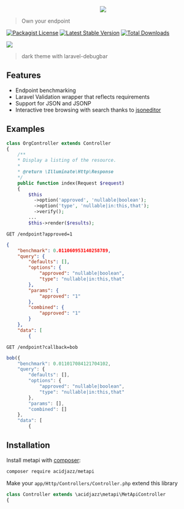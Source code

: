
<p align="center">
  <img src="https://github.com/acidjazz/metapi/raw/master/logo.png"/>
</p>

> Own your endpoint

[![Packagist License](https://poser.pugx.org/acidjazz/metapi/license.png)](https://choosealicense.com/licenses/apache-2.0/)
[![Latest Stable Version](https://poser.pugx.org/acidjazz/metapi/version.png)](https://packagist.org/packages/acidjazz/metapi)
[![Total Downloads](https://poser.pugx.org/acidjazz/metapi/d/total.png)](https://packagist.org/packages/acidjazz/metapi)

<img src="https://github.com/acidjazz/metapi/blob/master/media/capture.jpg?raw=true"/>

> dark theme with laravel-debugbar


## Features
* Endpoint benchmarking
* Laravel Validation wrapper that reflects requirements
* Support for JSON and JSONP
* Interactive tree browsing with search thanks to [jsoneditor](https://github.com/josdejong/jsoneditor)

## Examples 

```php
class OrgController extends Controller
{
    /**
    * Display a listing of the resource.
    *
    * @return \Illuminate\Http\Response
    */
    public function index(Request $request)
    {
        $this
          ->option('approved', 'nullable|boolean');
          ->option('type', 'nullable|in:this,that');
          ->verify();
        ...
        $this->render($results);
```

`GET /endpoint?approved=1`

```json
{
    "benchmark": 0.011060953140258789,
    "query": {
        "defaults": [],
        "options": {
            "approved": "nullable|boolean",
            "type": "nullable|in:this,that"
        },
        "params": {
            "approved": "1"
        },
        "combined": {
            "approved": "1"
        }
    },
    "data": [
        {
```

`GET /endpoint?callback=bob`

```js
bob({
    "benchmark": 0.011017084121704102,
    "query": {
        "defaults": [],
        "options": {
            "approved": "nullable|boolean",
            "type": "nullable|in:this,that"
        },
        "params": [],
        "combined": []
    },
    "data": [
        {
```

## Installation

Install metapi with [composer](https://getcomposer.org/doc/00-intro.md):
```bash
composer require acidjazz/metapi
```

Make your `app/Http/Controllers/Controller.php` extend this library
```php
class Controller extends \acidjazz\metapi\MetApiController
{
```
